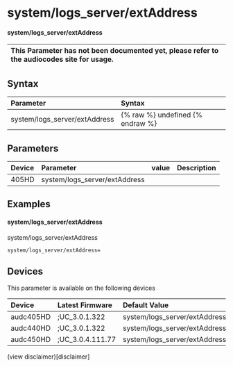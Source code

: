 ﻿---
description: system/logs_server/extAddress
search: false
---

# system/logs_server/extAddress

#### system/logs_server/extAddress


| This Parameter has not been documented yet, please refer to the audiocodes site for usage.  |
| :--- |

## Syntax
| Parameter | Syntax |
| :--- | :--- |
|system/logs_server/extAddress | {% raw %} undefined {% endraw %} |

## Parameters
|Device|Parameter|value|Description|
|:---|:---|:---|:---|
| 405HD | system/logs_server/extAddress |  |  |

## Examples
#### system/logs_server/extAddress

system/logs_server/extAddress

```
system/logs_server/extAddress=
```

## Devices
This parameter is available on the following devices

| Device | Latest Firmware | Default Value |
|:---|:---|:---|
| audc405HD | ;UC_3.0.1.322 | system/logs_server/extAddress= 
| audc440HD | ;UC_3.0.1.322 | system/logs_server/extAddress= 
| audc450HD | ;UC_3.0.4.111.77 | system/logs_server/extAddress= 

(view disclaimer)[disclaimer]
